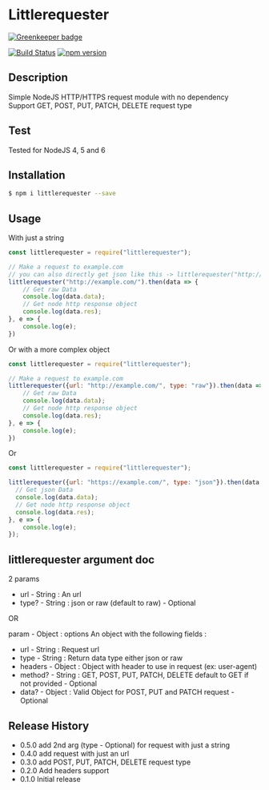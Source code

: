 # Littlerequester

[![Greenkeeper badge](https://badges.greenkeeper.io/AzSiAz/Littlerequester.svg)](https://greenkeeper.io/)

[![Build Status](https://travis-ci.org/AzSiAz/Littlerequester.svg?branch=master)](https://travis-ci.org/AzSiAz/Littlerequester)
[![npm version](https://img.shields.io/npm/v/littlerequester.svg)](https://www.npmjs.com/package/littlerequester)
<!--[![Downloads](https://img.shields.io/npm/dt/littlerequester.svg)](https://www.npmjs.com/package/littlerequester)-->

## Description

Simple NodeJS HTTP/HTTPS request module with no dependency      
Support GET, POST, PUT, PATCH, DELETE request type      

## Test
Tested for NodeJS 4, 5 and 6     

## Installation
```sh
$ npm i littlerequester --save
```

## Usage
With just a string
```js
const littlerequester = require("littlerequester");

// Make a request to example.com
// you can also directly get json like this -> littlerequester("http://example.com/", "json")
littlerequester("http://example.com/").then(data => {
    // Get raw Data
    console.log(data.data);
    // Get node http response object
    console.log(data.res);
}, e => {
    console.log(e);
})
```
Or with a more complex object
```js
const littlerequester = require("littlerequester");

// Make a request to example.com
littlerequester({url: "http://example.com/", type: "raw"}).then(data => {
    // Get raw Data
    console.log(data.data);
    // Get node http response object
    console.log(data.res);
}, e => {
    console.log(e);
})
```
Or
```js
const littlerequester = require("littlerequester");

littlerequester({url: "https://example.com/", type: "json"}).then(data => {
  // Get json Data
  console.log(data.data);
  // Get node http response object
  console.log(data.res);
}, e => {
    console.log(e);
});
```

## littlerequester argument doc

2 params
- url - String : An url      
- type? - String : json or raw (default to raw) - Optional       

OR    

param - Object : options An object with the following fields :        
- url - String : Request url       
- type - String : Return data type either json or raw      
- headers - Object : Object with header to use in request (ex: user-agent)    
- method? - String : GET, POST, PUT, PATCH, DELETE default to GET if not provided - Optional     
- data? - Object : Valid Object for POST, PUT and PATCH request - Optional     

## Release History

* 0.5.0 add 2nd arg (type - Optional) for request with just a string
* 0.4.0 add request with just an url
* 0.3.0 add POST, PUT, PATCH, DELETE request type
* 0.2.0 Add headers support
* 0.1.0 Initial release
